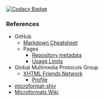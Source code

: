 [![Codacy Badge](https://api.codacy.com/project/badge/Grade/01f0aa87819f4ec2b25d05e1a70bb2bb)](https://www.codacy.com/app/jwds1978/jwds1978-github-io?utm_source=github.com&amp;utm_medium=referral&amp;utm_content=jwds1978/jwds1978.github.io&amp;utm_campaign=Badge_Grade)

### References
* GitHub
  * [Markdown Cheatsheet](https://github.com/adam-p/markdown-here/wiki/Markdown-Cheatsheet "This is intended as a quick reference.")
  * Pages
    * [Repository metadata](https://help.github.com/articles/repository-metadata-on-github-pages "Repository metadata on GitHub Pages")
    * [Usage Limits](https://help.github.com/articles/what-is-github-pages/#usage-limits "Usage Limits")
* Global Multimedia Protocols Group
  * [XHTML Friends Network](http://gmpg.org/xfn "XHTML Friends Network is a simple way to represent human relationships using hyperlinks.")
    * [Profile](http://gmpg.org/xfn/11 "Version 1.1 of the XFN meta data profile: the list of the values used in XFN with their significance.")
* [microformat-shiv](http://microformatshiv.com "A cross browser javascript microformats parser which can also be used in browser extensions.")
* [Microformats Wiki](http://microformats.org/wiki "This wiki is the central resource of the microformats community and provides microformats authoring guides, references, specifications, drafts, publishing patterns, research, brainstorming, and issue tracking.")
